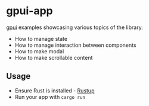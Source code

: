 # gpui-app

[gpui](https://gpui.rs/) examples showcasing various topics of the library.

- How to manage state
- How to manage interaction between components
- How to make modal
- How to make scrollable content

## Usage

- Ensure Rust is installed - [Rustup](https://rustup.rs/)
- Run your app with `cargo run`
